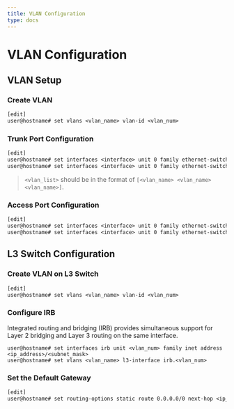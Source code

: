 ```yaml
---
title: VLAN Configuration
type: docs
---
```


# VLAN Configuration

## VLAN Setup

### Create VLAN

```txt
[edit]
user@hostname# set vlans <vlan_name> vlan-id <vlan_num>
```

### Trunk Port Configuration

```txt
[edit]
user@hostname# set interfaces <interface> unit 0 family ethernet-switching interface-mode trunk
user@hostname# set interfaces <interface> unit 0 family ethernet-switching vlan members <vlan_list>
```

> `<vlan_list>` should be in the format of `[<vlan_name> <vlan_name> <vlan_name>]`.

### Access Port Configuration

```txt
[edit]
user@hostname# set interfaces <interface> unit 0 family ethernet-switching interface-mode access
user@hostname# set interfaces <interface> unit 0 family ethernet-switching vlan members <vlan_name>
```

## L3 Switch Configuration

### Create VLAN on L3 Switch

```txt
[edit]
user@hostname# set vlans <vlan_name> vlan-id <vlan_num>
```

### Configure IRB

Integrated routing and bridging (IRB) provides simultaneous support for Layer 2 bridging and Layer 3 routing on the same interface.

```
user@hostname# set interfaces irb unit <vlan_num> family inet address <ip_address>/<subnet_mask>
user@hostname# set vlans <vlan_name> l3-interface irb.<vlan_num>
```

### Set the Default Gateway

```txt
[edit]
user@hostname# set routing-options static route 0.0.0.0/0 next-hop <ip_address>
```
